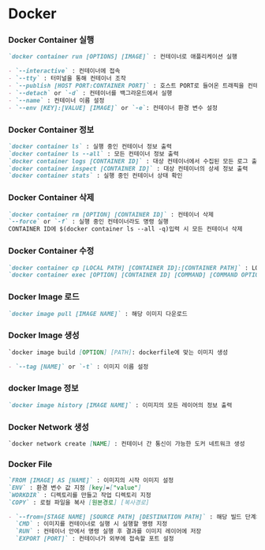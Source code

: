 # Docker

### Docker Container 실행

```md
`docker container run [OPTIONS] [IMAGE]` : 컨테이너로 애플리케이션 실행

- `--interactive` : 컨테이너에 접속
- `--tty` : 터미널을 통해 컨테이너 조작
- `--publish [HOST PORT:CONTAINER PORT]` : 호스트 PORT로 들어온 트래픽을 컨테이너 PORT로 전달
- `--detach` or `-d` : 컨테이너를 백그라운드에서 실행
- `--name` : 컨테이너 이름 설정
- `--env [KEY]:[VALUE] [IMAGE]` or `-e`: 컨테이너 환경 변수 설정
```

### Docker Container 정보

```md
`docker container ls` : 실행 중인 컨테이너 정보 출력
`docker container ls --all` : 모든 컨테이너 정보 출력
`docker container logs [CONTAINER ID]` : 대상 컨테이너에서 수집된 모든 로그 출력
`docker container inspect [CONTAINER ID]` : 대상 컨테이너의 상세 정보 출력
`docker container stats` : 실행 중인 컨테이너 상태 확인
```

### Docker Container 삭제

```md
`docker container rm [OPTION] [CONTAINER ID]` : 컨테이너 삭제
`--force` or `-f` : 실행 중인 컨테이너라도 명령 실행
CONTAINER ID에 $(docker container ls --all -q)입력 시 모든 컨테이너 삭제
```

### Docker Container 수정

```md
`docker container cp [LOCAL PATH] [CONTAINER ID]:[CONTAINER PATH]` : LOCAL PATH 내용을 CONTAINER PATH에 복사
`docker container exec [OPTION] [CONTAINER ID] [COMMAND] [COMMAND OPTION]` : 실행 중인 컨테이너에서 내부 명령 수행
```

### Docker Image 로드

```md
`docker image pull [IMAGE NAME]` : 해당 이미지 다운로드
```

### Docker Image 생성

```md
`docker image build [OPTION] [PATH]: dockerfile에 맞는 이미지 생성

- `--tag [NAME]` or `-t` : 이미지 이름 설정
```

### docker Image 정보

```md
`docker image history [IMAGE NAME]` : 이미지의 모든 레이어의 정보 출력
```

### Docker Network 생성

```md
`docker network create [NAME] : 컨테이너 간 통신이 가능한 도커 네트워크 생성
```

### Docker File

```md
`FROM [IMAGE] AS [NAME]` : 이미지의 시작 이미지 설정
`ENV` : 환경 변수 값 지정 [key]=["value"]
`WORKDIR` : 디렉토리를 만들고 작업 디렉토리 지정
`COPY` : 로컬 파일을 복사 [원본경로] [복사경로]

- `--from=[STAGE NAME] [SOURCE PATH] [DESTINATION PATH]` : 해당 빌드 단계의 파일 복사
  `CMD` : 이미지를 컨테이너로 실행 시 실행할 명령 지정
  `RUN` : 컨테이너 안에서 명령 실행 후 결과를 이미지 레이어에 저장
  `EXPORT [PORT]` : 컨테이너가 외부에 접속할 포트 설정
```
